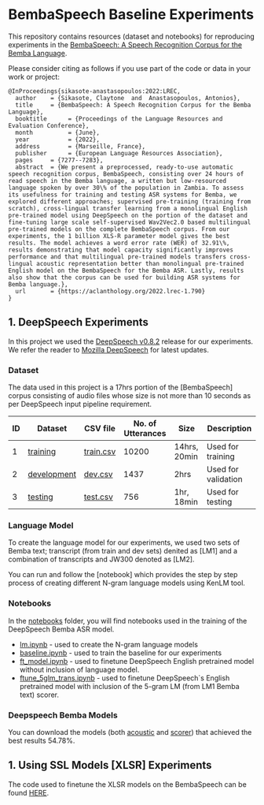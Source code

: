 # BembaSpeech Baseline Experiments
This repository contains resources (dataset and notebooks) for reproducing experiments in the <a href="https://arxiv.org/pdf/2102.04889.pdf">BembaSpeech: A Speech Recognition Corpus for the Bemba Language</a>.

Please consider citing as follows if you use part of the code or data in your work or project:

    @InProceedings{sikasote-anastasopoulos:2022:LREC,
      author    = {Sikasote, Claytone  and  Anastasopoulos, Antonios},
      title     = {BembaSpeech: A Speech Recognition Corpus for the Bemba Language},
      booktitle      = {Proceedings of the Language Resources and Evaluation Conference},
      month          = {June},
      year           = {2022},
      address        = {Marseille, France},
      publisher      = {European Language Resources Association},
      pages     = {7277--7283},
      abstract  = {We present a preprocessed, ready-to-use automatic speech recognition corpus, BembaSpeech, consisting over 24 hours of read speech in the Bemba language, a written but low-resourced language spoken by over 30\% of the population in Zambia. To assess its usefulness for training and testing ASR systems for Bemba, we explored different approaches; supervised pre-training (training from scratch), cross-lingual transfer learning from a monolingual English pre-trained model using DeepSpeech on the portion of the dataset and fine-tuning large scale self-supervised Wav2Vec2.0 based multilingual pre-trained models on the complete BembaSpeech corpus. From our experiments, the 1 billion XLS-R parameter model gives the best results. The model achieves a word error rate (WER) of 32.91\%, results demonstrating that model capacity significantly improves performance and that multilingual pre-trained models transfers cross-lingual acoustic representation better than monolingual pre-trained English model on the BembaSpeech for the Bemba ASR. Lastly, results also show that the corpus can be used for building ASR systems for Bemba language.},
      url       = {https://aclanthology.org/2022.lrec-1.790}
    }


## 1. DeepSpeech Experiments

In this project we used the [DeepSpeech v0.8.2](https://deepspeech.readthedocs.io/en/v0.8.2/) release for our experiments. We refer the reader to [Mozilla DeepSpeech](https://github.com/mozilla/DeepSpeech) for latest updates.

### Dataset
The data used in this project is a 17hrs portion of the [BembaSpeech] corpus consisting of audio files whose size is not more than 10 seconds as per DeepSpeech input pipeline requirement.

<div class="tg-wrap"><table>
<thead>
  <tr>
    <th> ID </th>
    <th>Dataset</th>
    <th>CSV file</th>
    <th>No. of Utterances</th>
    <th>Size</th>
    <th>Description</th>
  </tr>
</thead>
<tbody>
  <tr>
    <td> 1 </td>
    <td><a href="https://drive.google.com/drive/folders/1LAb04Ylj8gPIJ1p5w2AnmUgDuAuuUifO?usp=sharing">training</a></td>
    <td><a href="https://drive.google.com/file/d/1tdUgGJnjOoI5JTNMJ5M4uDsH1eS-DgLb/view?usp=sharing">train.csv</a></td>
    <td>10200</td>
    <td>14hrs, 20min</td>
    <td>Used for training</td>
  </tr>
  <tr>
    <td> 2 </td>
    <td><a href="https://drive.google.com/drive/folders/1hGo5yJJy57hg0tShGdCLjHW0aEP-1iVO?usp=sharing">development</a></td>
    <td><a href="https://drive.google.com/file/d/1tbHiMEV9lcNjFzb1DfcPDe0gpU9QzZEq/view?usp=sharing">dev.csv</a></td>
    <td>1437</td>
    <td>2hrs</td>
    <td>Used for validation</td>
  </tr>
  <tr>
    <td> 3 </td>
    <td><a href="https://drive.google.com/drive/folders/1843to0yTW5xsLu_PIvJ_qAt9JnWIclDg?usp=sharing">testing</a></td>
    <td><a href="https://drive.google.com/file/d/1tXdBlQIpMf2aAks0kzsfpClpXXmBT7bX/view?usp=sharing">test.csv</a></td>
    <td>756</td>
    <td>1hr, 18min</td>
    <td>Used for testing</td>
  </tr>
</tbody>
</table></div>

### Language Model
To create the language model for our experiments, we used two sets of Bemba text; transcript (from train and dev sets) denited as [LM1] and a combination of transcripts and JW300 denoted as [LM2]. 

You can run and follow the [notebook] which provides the step by step process of creating different N-gram language models using KenLM tool.

### Notebooks
In the [notebooks](https://github.com/WebSuperManB/BembaASR/tree/main/notebooks) folder, you will find notebooks used in the training of the DeepSpeech Bemba ASR model. 
* [lm.ipynb](https://github.com/WebSuperManB/BembaASR/blob/main/notebooks/N_gram_LM.ipynb) - used to create the N-gram language models
* [baseline.ipynb](https://github.com/WebSuperManB/BembaASR/blob/main/notebooks/base_line.ipynb) - used to train the baseline for our experiments
* [ft_model.ipynb](https://github.com/WebSuperManB/BembaASR/blob/main/notebooks/ft_model.ipynb) - used to finetune DeepSpeech English pretrained model without inclusion of language model.
* [ftune_5glm_trans.ipynb](https://github.com/WebSuperManB/BembaASR/blob/main/notebooks/ftune_5glm_trans.ipynb) - used to finetune DeepSpeech\`s English pretrained model with inclusion of the 5-gram LM (from LM1 Bemba text) scorer.

### Deepspeech Bemba Models
You can download the models (both [acoustic](https://drive.google.com/file/d/166Qo55ZI9rufZjhnBX0-93Jal9jwxxXB/view?usp=sharing) and [scorer](https://drive.google.com/file/d/10Hk7dpY89ciIF_BD8M6Y1fm__OiUQ69y/view?usp=sharing)) that achieved the best results 54.78%.


## 1. Using SSL Models [XLSR] Experiments

The code used to finetune the XLSR models on the BembaSpeech can be found [HERE](https://github.com/WebSuperManB/xls-r-bemba-exps).
